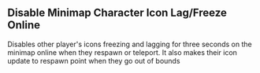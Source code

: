 ## Disable Minimap Character Icon Lag/Freeze Online

Disables other player's icons freezing and lagging for three seconds on the minimap online when they respawn or teleport. It also makes their icon update to respawn point when they go out of bounds